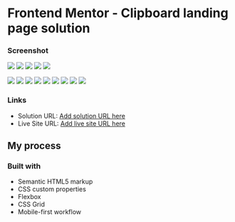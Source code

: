 # Frontend Mentor - Clipboard landing page solution


### Screenshot

![](./screenshots/desktop1.PNG)
![](./screenshots/desktop2.PNG)
![](./screenshots/desktop3.PNG)
![](./screenshots/desktop4.PNG)
![](./screenshots/desktop5.PNG)

![](./screenshots/mobile1.PNG)
![](./screenshots/mobile2.PNG)
![](./screenshots/mobile3.PNG)
![](./screenshots/mobile4.PNG)
![](./screenshots/mobile5.PNG)
![](./screenshots/mobile6.PNG)
![](./screenshots/mobile7.PNG)
![](./screenshots/mobile8.PNG)
![](./screenshots/mobile9.PNG)





### Links

- Solution URL: [Add solution URL here](https://your-solution-url.com)
- Live Site URL: [Add live site URL here](https://your-live-site-url.com)

## My process

### Built with

- Semantic HTML5 markup
- CSS custom properties
- Flexbox
- CSS Grid
- Mobile-first workflow


